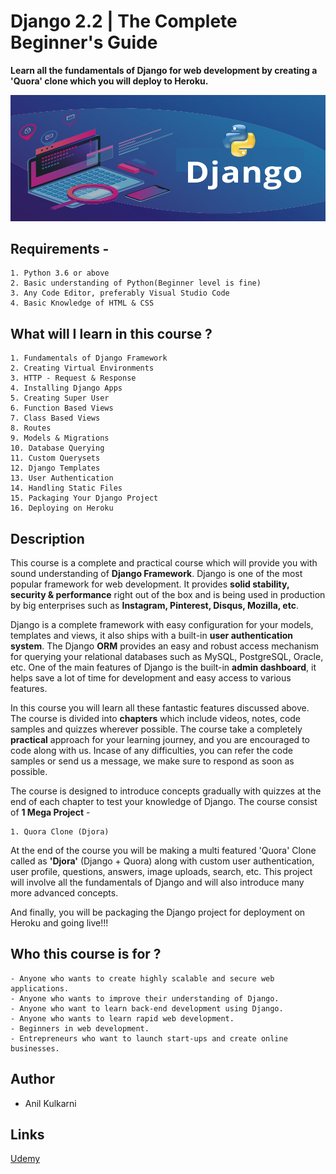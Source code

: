 # Django 2.2 | The Complete Beginner's Guide

**Learn all the fundamentals of Django for web development by creating a 'Quora' clone which you will deploy to Heroku.**

![Django Beginner](assets/img/quddle-udemy-banner-github.png)

## Requirements -

    1. Python 3.6 or above
    2. Basic understanding of Python(Beginner level is fine)
    3. Any Code Editor, preferably Visual Studio Code
    4. Basic Knowledge of HTML & CSS

## What will I learn in this course ?

    1. Fundamentals of Django Framework
    2. Creating Virtual Environments
    3. HTTP - Request & Response
    4. Installing Django Apps
    5. Creating Super User
    6. Function Based Views
    7. Class Based Views
    8. Routes
    9. Models & Migrations
    10. Database Querying
    11. Custom Querysets
    12. Django Templates
    13. User Authentication
    14. Handling Static Files
    15. Packaging Your Django Project
    16. Deploying on Heroku

## Description

This course is a complete and practical course which will provide you with sound understanding of **Django Framework**. Django is one of the most popular framework for web development. It provides **solid stability, security & performance** right out of the box and is being used in production by big enterprises such as **Instagram, Pinterest, Disqus, Mozilla, etc**.

Django is a complete framework with easy configuration for your models, templates and views, it also ships with a built-in **user authentication system**. The Django **ORM** provides an easy and robust access mechanism for querying your relational databases such as MySQL, PostgreSQL, Oracle, etc. One of the main features of Django is the built-in **admin dashboard**, it helps save a lot of time for development and easy access to various features.

In this course you will learn all these fantastic features discussed above. The course is divided into **chapters** which include videos, notes, code samples and quizzes wherever possible. The course take a completely **practical** approach for your learning journey, and you are encouraged to code along with us. Incase of any difficulties, you can refer the code samples or send us a message, we make sure to respond as soon as possible.

The course is designed to introduce concepts gradually with quizzes at the end of each chapter to test your knowledge of Django. The course consist of **1 Mega Project** -

    1. Quora Clone (Djora)

At the end of the course you will be making a multi featured 'Quora' Clone called as **'Djora'** (Django + Quora) along with custom user authentication, user profile, questions, answers, image uploads, search, etc. This project will involve all the fundamentals of Django and will also introduce many more advanced concepts.

And finally, you will be packaging the Django project for deployment on Heroku and going live!!!

## Who this course is for ?

    - Anyone who wants to create highly scalable and secure web applications.
    - Anyone who wants to improve their understanding of Django.
    - Anyone who want to learn back-end development using Django.
    - Anyone who wants to learn rapid web development.
    - Beginners in web development.
    - Entrepreneurs who want to launch start-ups and create online businesses.

## Author

- Anil Kulkarni

## Links

[Udemy](https://www.octallium.com/megapython)
